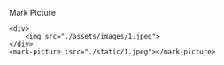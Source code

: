 Mark Picture


```
<div>
    <img src="./assets/images/1.jpeg">
</div>
<mark-picture :src="./static/1.jpeg"></mark-picture>
```